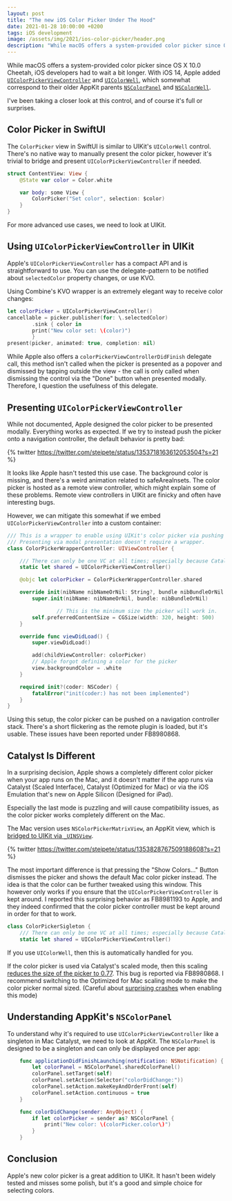```yaml
---
layout: post
title: "The new iOS Color Picker Under The Hood"
date: 2021-01-28 10:00:00 +0200
tags: iOS development
image: /assets/img/2021/ios-color-picker/header.png
description: "While macOS offers a system-provided color picker since OS X 10.0 Cheetah, iOS developers had to wait a bit longer. Let's take a closer look at the new ColorPicker (SwiftUI) and UIColorPickerViewController (UIKit) controls."
---
```


While macOS offers a system-provided color picker since OS X 10.0 Cheetah, iOS developers had to wait a bit longer. With iOS 14, Apple added [`UIColorPickerViewController`](https://developer.apple.com/documentation/uikit/uicolorpickerviewcontroller) and [`UIColorWell`](https://developer.apple.com/documentation/uikit/uicolorwell), which somewhat correspond to their older AppKit parents [`NSColorPanel`](https://developer.apple.com/documentation/appkit/nscolorpanel) and [`NSColorWell`](https://developer.apple.com/documentation/appkit/nscolorwell).

I've been taking a closer look at this control, and of course it's full or surprises.

## Color Picker in SwiftUI

The `ColorPicker` view in SwiftUI is similar to UIKit's `UIColorWell` control. There's no native way to manually present the color picker, however it's trivial to bridge and present `UIColorPickerViewController` if needed.

```swift
struct ContentView: View {
    @State var color = Color.white

    var body: some View {
	    ColorPicker("Set color", selection: $color)
    }
}
```

For more advanced use cases, we need to look at UIKit.

## Using `UIColorPickerViewController` in UIKit

Apple's `UIColorPickerViewController` has a compact API and is straightforward to use. You can use the delegate-pattern to be notified about `selectedColor` property changes, or use KVO.

Using Combine's KVO wrapper is an extremely elegant way to receive color changes:

```swift
let colorPicker = UIColorPickerViewController()
cancellable = picker.publisher(for: \.selectedColor)
        .sink { color in
        print("New color set: \(color)")
        }
present(picker, animated: true, completion: nil)
```

While Apple also offers a `colorPickerViewControllerDidFinish` delegate call, this method isn't called when the picker is presented as a popover and dismissed by tapping outside the view - the call is only called when dismissing the control via the "Done" button when presented modally. Therefore, I question  the usefulness of this delegate.

## Presenting `UIColorPickerViewController`

While not documented, Apple designed the color picker to be presented modally. Everything works as expected. If we try to instead push the picker onto a navigation controller, the default behavior is pretty bad:

{% twitter https://twitter.com/steipete/status/1353718163612053504?s=21 %}

It looks like Apple hasn't tested this use case. The background color is missing, and there's a weird animation related to safeAreaInsets. The color picker is hosted as a remote view controller, which might explain some of these problems. Remote view controllers in UIKit are finicky and often have interesting bugs.

However, we can mitigate this somewhat if we embed `UIColorPickerViewController` into a custom container:

```swift
/// This is a wrapper to enable using UIKit's color picker via pushing in a navigation controller.
/// Presenting via modal presentation doesn't require a wrapper.
class ColorPickerWrapperController: UIViewController {

    /// There can only be one VC at all times; especially because Catalyst uses this with an external window.
    static let shared = UIColorPickerViewController()

    @objc let colorPicker = ColorPickerWrapperController.shared

    override init(nibName nibNameOrNil: String?, bundle nibBundleOrNil: Bundle?) {
        super.init(nibName: nibNameOrNil, bundle: nibBundleOrNil)

				// This is the minimum size the picker will work in.
        self.preferredContentSize = CGSize(width: 320, height: 500)
    }

    override func viewDidLoad() {
        super.viewDidLoad()

        add(childViewController: colorPicker)
        // Apple forgot defining a color for the picker
        view.backgroundColor = .white
    }

    required init?(coder: NSCoder) {
        fatalError("init(coder:) has not been implemented")
    }
}
```

Using this setup, the color picker can be pushed on a navigation controller stack. There's a short flickering as the remote plugin is loaded, but it's usable. These issues have been reported under FB8980868.

## Catalyst Is Different

In a surprising decision, Apple shows a completely different color picker when your app runs on the Mac, and it doesn't matter if the app runs via Catalyst (Scaled Interface), Catalyst (Optimized for Mac) or via the iOS Emulation that's new on Apple Silicon (Designed for iPad).

Especially the last mode is puzzling and will cause compatibility issues, as the color picker works completely different on the Mac.

The Mac version uses `NSColorPickerMatrixView`, an AppKit view, which is [bridged to UIKit via `_UINSView`](https://twitter.com/steipete/status/1353836791774777345).

{% twitter https://twitter.com/steipete/status/1353828767509188608?s=21 %}

The most important difference is that pressing the "Show Colors..." Button dismisses the picker and shows the default Mac color picker instead. The idea is that the color can be further tweaked using this window. This however only works if you ensure that the `UIColorPickerViewController` is kept around. I reported this surprising behavior as FB8981193 to Apple, and they indeed confirmed that the color picker controller must be kept around in order for that to work.

```swift
class ColorPickerSigleton {
    /// There can only be one VC at all times; especially because Catalyst uses this with an external window.
    static let shared = UIColorPickerViewController()
```

If you use `UIColorWell`, then this is automatically handled for you.

If the color picker is used via Catalyst's scaled mode, then this scaling [reduces the size of the picker to 0.77](https://twitter.com/steipete/status/1353708480511750148?s=21). This bug is reported via FB8980868. I recommend switching to the Optimized for Mac scaling mode to make the color picker normal sized. (Careful about [surprising crashes](https://steipete.com/posts/forbidden-controls-in-catalyst-mac-idiom/) when enabling this mode)

## Understanding AppKit's `NSColorPanel`

To understand why it's required to use `UIColorPickerViewController` like a singleton in Mac Catalyst, we need to look at AppKit. The `NSColorPanel` is designed to be a singleton and can only be displayed once per app:

```swift
	func applicationDidFinishLaunching(notification: NSNotification) {
		let colorPanel = NSColorPanel.sharedColorPanel()
		colorPanel.setTarget(self)
		colorPanel.setAction(Selector("colorDidChange:"))
		colorPanel.setAction.makeKeyAndOrderFront(self)
		colorPanel.setAction.continuous = true
	}

	func colorDidChange(sender: AnyObject) {
		if let colorPicker = sender as? NSColorPanel {
			print("New color: \(colorPicker.color\)")
		}
	}
```

## Conclusion

Apple's new color picker is a great addition to UIKit. It hasn't been widely tested and misses some polish, but it's a good and simple choice for selecting colors.